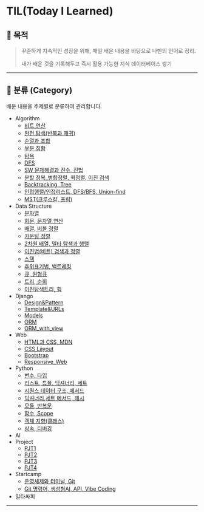 # TIL(Today I Learned)

## 📌 목적

> 꾸준하게 지속적인 성장을 위해, 매일 배운 내용을 바탕으로 나만의 언어로 정리.
> 
> 내가 배운 것을 기록해두고 즉시 활용 가능한 지식 데이터베이스 쌓기

---

## 📂 분류 (Category)

배운 내용을 주제별로 분류하여 관리합니다.

- Algorithm
  - [비트 연산](Algorithm/Bit/2025-09-03.md)
  - [완전 탐색(반복과 재귀)](Algorithm/Bruteforce/2025-09-04.md)
  - [순열과 조합](Algorithm/Perm&Comb/2025-08-21.md)
  - [부분 집합](Algorithm/Power_Set/2025-08-24.md)
  - [탐욕](Algorithm/Greedy/2025-09-08.md)
  - [DFS](Algorithm/DFS/2025-08-13.md)
  - [SW 문제해결과 진수, 진법](Algorithm/SWproblem_solution/2025-09-02.md)
  - [분할 정복_병합정렬, 퀵정렬, 이진 검색](Algorithm/Divide&Conquer/2025-09-10.md)
  - [Backtracking, Tree](Algorithm/Backtracking/2025-09-11.md)
  - [인접행렬/인접리스트, DFS/BFS, Union-find](Algorithm/Graph/2025-09-15.md)
  - [MST(크루스칼, 프림)](Algorithm/MST_Dijkstra/2025-09-16.md)
- Data Structure
  - [문자열](Data_Structure/String_1/2025-08-08.md)
  - [회문, 문자열 연산](Data_Structure/String_2/2025-08-11.md)
  - [배열, 버블 정렬](Data_Structure/List1_1/2025-08-04.md)
  - [카운팅 정렬](Data_Structure/List1_2/2025-08-05.md)
  - [2차원 배열, 델타 탐색과 행렬](Data_Structure/List2_1/2025-08-06.md)
  - [이진법(비트) 검색과 정렬](Data_Structure/List2_2/2025-08-07.md)
  - [스택](Data_Structure/Stack1_1/2025-08-12.md)
  - [후위표기법, 백트레킹](Data_Structure/Stack2/2025-08-14.md)
  - [큐, 원형큐](Data_Structure/Queue/2025-08-20.md)
  - [트리, 순회](Data_Structure/Tree1/2025-08-22.md)
  - [이진탐색트리, 힙](Data_Structure/Tree2/2025-08-29.md)
- Django
  - [Design&Pattern](Django/Django_design&pattern/2025-09-18.md)
  - [Template&URLs](Django/Django_Template&URLs/2025-09-19.md)
  - [Models](Django/Django_Models/2025-09-23.md)
  - [ORM](Django/Django_ORM/2025-09-24.md)
  - [ORM_with_view](Django/Django_ORM_with_view/2025-09-25.md)
- Web 
  - [HTML과 CSS, MDN](Web/HTML&CSS/2025-08-25.md)
  - [CSS Layout](Web/CSS_Layout/2025-08-26.md)
  - [Bootstrap](Web/Bootstrap/2025-08-28.md)
  - [Responsive_Web](Web/Responsive_Web/2025-08-28.md)
- Python
  - [변수, 타입](Python/Basic_Syntax_1/2025-07-21.md)
  - [리스트, 튜플, 딕셔너리, 세트](Python/Basic_Syntax_2/2025-07-22.md)
  - [시퀀스 데이터 구조, 메서드](Python/Data_Structure_1/2025-07-28.md)
  - [딕셔너리,세트 메서드, 해시](Python/Data_Structure_2/2025-07-29.md)
  - [모듈, 반복문](Python/Module&Control_of_Flow/2025-07-24.md)
  - [함수, Scope](Python/Functions/2025-07-23.md)
  - [객체 지향(클래스)](Python/OOP_1/2025-07-30.md)
  - [상속, 디버깅](Python/OOP_2/2025-07-31.md)
- AI 
- Project
  - [PJT1](Project/PJT1/PJT1_README.md)
  - [PJT2](Project/PJT2/PJT2_README.md)
  - [PJT3](Project/PJT3/PJT3_README.md)
  - [PJT4](Project/PJT4/README.md)
- Startcamp
  - [운영체제와 터미널, Git](Startcamp/2025-07-17/2025-07-17.md)
  - [Git 명령어, 생성형AI, API, Vibe Coding](Startcamp/2025-07-18/2025-07-18.md)
- 일타싸피

---
